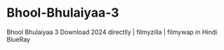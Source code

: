 # Bhool-Bhulaiyaa-3
Bhool Bhulaiyaa 3 Download 2024 directlly | filmyzilla | filmywap in Hindi BlueRay
